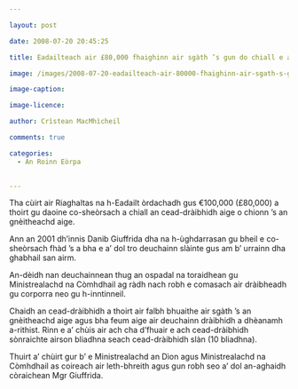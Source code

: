```yaml
---

layout: post

date: 2008-07-20 20:45:25

title: Eadailteach air £80,000 fhaighinn air sgàth ’s gun do chiall e an cead-dràibhidh aige o chionn ’s gu bheil e co-sheòrsach

image: /images/2008-07-20-eadailteach-air-80000-fhaighinn-air-sgath-s-gun-do-chiall-e-an-cead-draibhidh-aige-o-chionn-s-gu-bheil-e-co-sheorsach.jpg

image-caption:

image-licence:

author: Crìstean MacMhìcheil

comments: true

categories:
  - An Roinn Eòrpa
  

---
```


Tha cùirt air Riaghaltas na h-Eadailt òrdachadh gus €100,000 (£80,000) a thoirt gu daoine co-sheòrsach a chiall an cead-dràibhidh aige o chionn &#8217;s an gnèitheachd aige.

<!--more-->

Ann an 2001 dh&#8217;innis Danib Giuffrida dha na h-ùghdarrasan gu bheil e co-sheòrsach fhàd &#8217;s a bha e a&#8217; dol tro deuchainn slàinte gus am b&#8217; urrainn dha ghabhail san airm.

An-dèidh nan deuchainnean thug an ospadal na toraidhean gu Ministrealachd na Còmhdhail ag ràdh nach robh e comasach air dràibheadh gu corporra neo gu h-inntinneil.

Chaidh an cead-dràibhidh a thoirt air falbh bhuaithe air sgàth &#8217;s an gnèitheachd aige agus bha feum aige air deuchainn dràibhidh a dhèanamh a-rithist. Rinn e a&#8217; chùis air ach cha d&#8217;fhuair e ach cead-dràibhidh sònraichte airson bliadhna seach cead-dràibhidh slàn (10 bliadhna).

Thuirt a&#8217; chùirt gur b&#8217; e Ministrealachd an Dìon agus Ministrealachd na Còmhdhail as coireach air leth-bhreith agus gun robh seo a&#8217; dol an-aghaidh còraichean Mgr Giuffrida.
